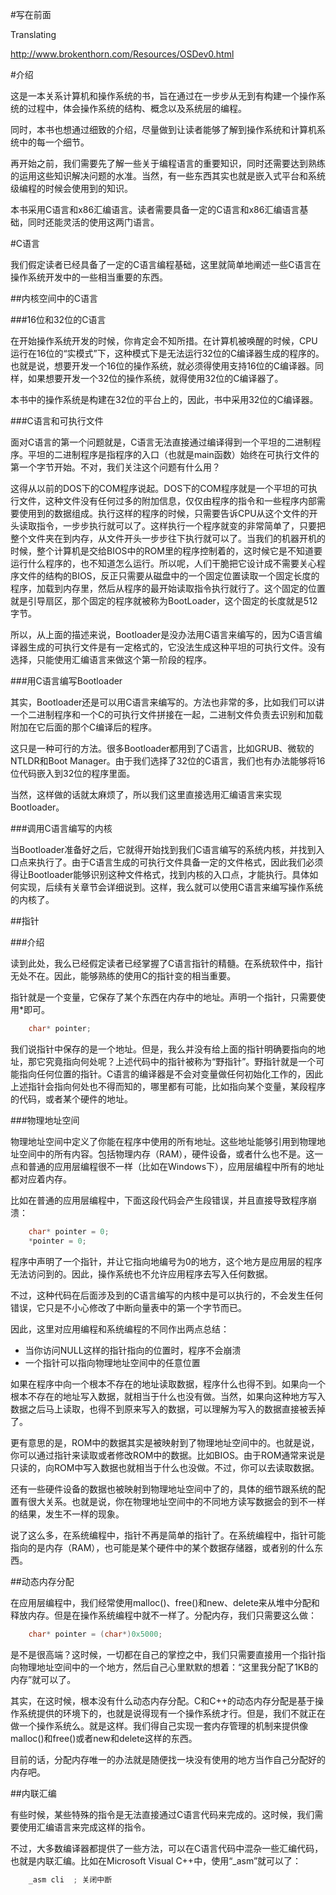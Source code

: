 #写在前面

Translating

http://www.brokenthorn.com/Resources/OSDev0.html

#介绍

这是一本关系计算机和操作系统的书，旨在通过在一步步从无到有构建一个操作系统的过程中，体会操作系统的结构、概念以及系统层的编程。

同时，本书也想通过细致的介绍，尽量做到让读者能够了解到操作系统和计算机系统中的每一个细节。

再开始之前，我们需要先了解一些关于编程语言的重要知识，同时还需要达到熟练的运用这些知识解决问题的水准。当然，有一些东西其实也就是嵌入式平台和系统级编程的时候会使用到的知识。

本书采用C语言和x86汇编语言。读者需要具备一定的C语言和x86汇编语言基础，同时还能灵活的使用这两门语言。

#C语言

我们假定读者已经具备了一定的C语言编程基础，这里就简单地阐述一些C语言在操作系统开发中的一些相当重要的东西。

##内核空间中的C语言

###16位和32位的C语言

在开始操作系统开发的时候，你肯定会不知所措。在计算机被唤醒的时候，CPU运行在16位的“实模式”下，这种模式下是无法运行32位的C编译器生成的程序的。也就是说，想要开发一个16位的操作系统，就必须得使用支持16位的C编译器。同样，如果想要开发一个32位的操作系统，就得使用32位的C编译器了。

本书中的操作系统是构建在32位的平台上的，因此，书中采用32位的C编译器。

###C语言和可执行文件

面对C语言的第一个问题就是，C语言无法直接通过编译得到一个平坦的二进制程序。平坦的二进制程序是指程序的入口（也就是main函数）始终在可执行文件的第一个字节开始。不对，我们关注这个问题有什么用？

这得从以前的DOS下的COM程序说起。DOS下的COM程序就是一个平坦的可执行文件，这种文件没有任何过多的附加信息，仅仅由程序的指令和一些程序内部需要使用到的数据组成。执行这样的程序的时候，只需要告诉CPU从这个文件的开头读取指令，一步步执行就可以了。这样执行一个程序就变的非常简单了，只要把整个文件夹在到内存，从文件开头一步步往下执行就可以了。当我们的机器开机的时候，整个计算机是交给BIOS中的ROM里的程序控制着的，这时候它是不知道要运行什么程序的，也不知道怎么运行。所以呢，人们干脆把它设计成不需要关心程序文件的结构的BIOS，反正只需要从磁盘中的一个固定位置读取一个固定长度的程序，加载到内存里，然后从程序的最开始读取指令执行就行了。这个固定的位置就是引导扇区，那个固定的程序就被称为BootLoader，这个固定的长度就是512字节。

所以，从上面的描述来说，Bootloader是没办法用C语言来编写的，因为C语言编译器生成的可执行文件是有一定格式的，它没法生成这种平坦的可执行文件。没有选择，只能使用汇编语言来做这个第一阶段的程序。

###用C语言编写Bootloader

其实，Bootloader还是可以用C语言来编写的。方法也非常的多，比如我们可以讲一个二进制程序和一个C的可执行文件拼接在一起，二进制文件负责去识别和加载附加在它后面的那个C编译后的程序。

这只是一种可行的方法。很多Bootloader都用到了C语言，比如GRUB、微软的NTLDR和Boot Manager。由于我们选择了32位的C语言，我们也有办法能够将16位代码嵌入到32位的程序里面。

当然，这样做的话就太麻烦了，所以我们这里直接选用汇编语言来实现Bootloader。

###调用C语言编写的内核

当Bootloader准备好之后，它就得开始找到我们C语言编写的系统内核，并找到入口点来执行了。由于C语言生成的可执行文件具备一定的文件格式，因此我们必须得让Bootloader能够识别这种文件格式，找到内核的入口点，才能执行。具体如何实现，后续有关章节会详细说到。这样，我么就可以使用C语言来编写操作系统的内核了。

##指针

###介绍

读到此处，我么已经假定读者已经掌握了C语言指针的精髓。在系统软件中，指针无处不在。因此，能够熟练的使用C的指针变的相当重要。

指针就是一个变量，它保存了某个东西在内存中的地址。声明一个指针，只需要使用*即可。
```C
    char* pointer;
```
我们说指针中保存的是一个地址。但是，我么并没有给上面的指针明确要指向的地址，那它究竟指向何处呢？上述代码中的指针被称为“野指针”。野指针就是一个可能指向任何位置的指针。C语言的编译器是不会对变量做任何初始化工作的，因此上述指针会指向何处也不得而知的，哪里都有可能，比如指向某个变量，某段程序的代码，或者某个硬件的地址。

###物理地址空间

物理地址空间中定义了你能在程序中使用的所有地址。这些地址能够引用到物理地址空间中的所有内容。包括物理内存（RAM），硬件设备，或者什么也不是。这一点和普通的应用层编程很不一样（比如在Windows下），应用层编程中所有的地址都对应着内存。

比如在普通的应用层编程中，下面这段代码会产生段错误，并且直接导致程序崩溃：

```C
    char* pointer = 0;
    *pointer = 0;
```

程序中声明了一个指针，并让它指向地编号为0的地方，这个地方是应用层的程序无法访问到的。因此，操作系统也不允许应用程序去写入任何数据。

不过，这种代码在后面涉及到的C语言编写的内核中是可以执行的，不会发生任何错误，它只是不小心修改了中断向量表中的第一个字节而已。

因此，这里对应用编程和系统编程的不同作出两点总结：

* 当你访问NULL这样的指针指向的位置时，程序不会崩溃
* 一个指针可以指向物理地址空间中的任意位置

如果在程序中向一个根本不存在的地址读取数据，程序什么也得不到。如果向一个根本不存在的地址写入数据，就相当于什么也没有做。当然，如果向这种地方写入数据之后马上读取，也得不到原来写入的数据，可以理解为写入的数据直接被丢掉了。

更有意思的是，ROM中的数据其实是被映射到了物理地址空间中的。也就是说，你可以通过指针来读取或者修改ROM中的数据。比如BIOS。由于ROM通常来说是只读的，向ROM中写入数据也就相当于什么也没做。不过，你可以去读取数据。

还有一些硬件设备的数据也被映射到物理地址空间中了的，具体的细节跟系统的配置有很大关系。也就是说，你在物理地址空间中的不同地方读写数据会的到不一样的结果，发生不一样的现象。

说了这么多，在系统编程中，指针不再是简单的指针了。在系统编程中，指针可能指向的是内存（RAM），也可能是某个硬件中的某个数据存储器，或者别的什么东西。

##动态内存分配

在应用层编程中，我们经常使用malloc()、free()和new、delete来从堆中分配和释放内存。但是在操作系统编程中就不一样了。分配内存，我们只需要这么做：

```C
    char* pointer = (char*)0x5000;
```

是不是很高端？这时候，一切都在自己的掌控之中，我们只需要直接用一个指针指向物理地址空间中的一个地方，然后自己心里默默的想着：“这里我分配了1KB的内存”就可以了。

其实，在这时候，根本没有什么动态内存分配。C和C++的动态内存分配是基于操作系统提供的环境下的，也就是说得现有一个操作系统才行。但是，我们不就正在做一个操作系统么。就是这样。我们得自己实现一套内存管理的机制来提供像malloc()和free()或者new和delete这样的东西。

目前的话，分配内存唯一的办法就是随便找一块没有使用的地方当作自己分配好的内存吧。

##内联汇编

有些时候，某些特殊的指令是无法直接通过C语言代码来完成的。这时候，我们需要使用汇编语言来完成这样的指令。

不过，大多数编译器都提供了一些方法，可以在C语言代码中混杂一些汇编代码，也就是内联汇编。比如在Microsoft Visual C++中，使用“_asm”就可以了：

```C
    _asm cli  ; 关闭中断
```




